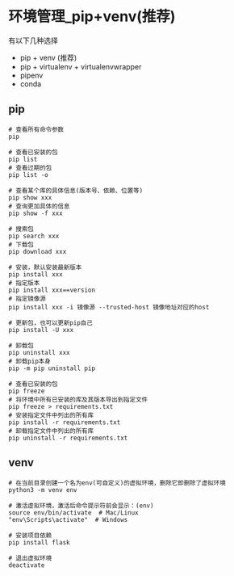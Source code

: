 # 环境管理_pip+venv(推荐)

有以下几种选择

- pip + venv (推荐)
- pip + virtualenv + virtualenvwrapper
- pipenv
- conda

## pip

```shell
# 查看所有命令参数
pip

# 查看已安装的包
pip list
# 查看过期的包
pip list -o

# 查看某个库的具体信息(版本号、依赖、位置等)
pip show xxx
# 查询更加具体的信息
pip show -f xxx
```

```shell
# 搜索包
pip search xxx
# 下载包
pip download xxx

# 安装，默认安装最新版本
pip install xxx
# 指定版本
pip install xxx==version
# 指定镜像源
pip install xxx -i 镜像源 --trusted-host 镜像地址对应的host

# 更新包，也可以更新pip自己
pip install -U xxx

# 卸载包
pip uninstall xxx
# 卸载pip本身
pip -m pip uninstall pip
```

```shell
# 查看已安装的包
pip freeze
# 将环境中所有已安装的库及其版本导出到指定文件
pip freeze > requirements.txt
# 安装指定文件中列出的所有库
pip install -r requirements.txt
# 卸载指定文件中列出的所有库
pip uninstall -r requirements.txt
```

## venv

```shell
# 在当前目录创建一个名为env(可自定义)的虚拟环境，删除它即删除了虚拟环境
python3 -m venv env

# 激活虚拟环境，激活后命令提示符前会显示：(env)
source env/bin/activate  # Mac/Linux
"env\Scripts\activate"  # Windows

# 安装项目依赖
pip install flask

# 退出虚拟环境
deactivate
```
